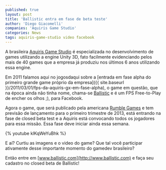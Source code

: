 ```yaml
---
published: true
layout: post
title: 'Ballistic entra em fase de beta teste'
author: 'Diego Giacomelli'
companies: 'Aquiris Game Studio'
categories: News
tags: aquiris-game-studio video facebook
---
```

 A brasileira [Aquiris Game Studio](http://www.facebook.com/aquiris) é especializada no desenvolvimento de games utilizando a engine Unity 3D, fato facilmente evidenciando pelos mais de 40 games que a empresa já produziu nos últimos 6 anos utilizando essa engine.
 
Em 2011 falamos aqui no jogosdaqui sobre a [entrada em fase alpha do primeiro grande game próprio da empresa]({{ site.baseurl }}/2011/03/01/fps-da-aquiris-gx-em-fase-alpha), o game em questão, que na época ainda não tinha nome, chama-se [Ballistic](http://www.ballistic.com) e é um FPS Free-to-Play de encher os olhos ;), para Facebook.
 
Agora o game, que será publicado pela americana [Rumble Games](http://www.rumblegames.com) e tem previsão de lançamento para o primeiro trimestre de 2013, está entrando na fase de closed beta test e a Aquiris está convocando todos os jogadores para essa missão. Essa fase deve iniciar ainda essa semana.
 
{% youtube klKqWeYuBhk %}
 
E aí? Curtiu as imagens e o video do game? Que tal você participar ativamente desse importante momento do gamedev brasileiro?
 
Então entre em [www.ballistic.com](http://www.ballistic.com) e faça seu cadastro no closed beta de Ballistic!
 
